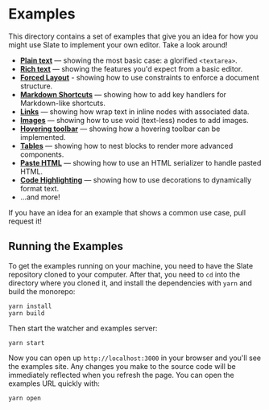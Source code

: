 # Examples

This directory contains a set of examples that give you an idea for how you might use Slate to implement your own editor. Take a look around!

- [**Plain text**](./plaintext.tsx) — showing the most basic case: a glorified `<textarea>`.
- [**Rich text**](./richtext.tsx) — showing the features you'd expect from a basic editor.
- [**Forced Layout**](./forced-layout.tsx) - showing how to use constraints to enforce a document structure.
- [**Markdown Shortcuts**](./markdown-shortcuts.tsx) — showing how to add key handlers for Markdown-like shortcuts.
- [**Links**](./links.tsx) — showing how wrap text in inline nodes with associated data.
- [**Images**](./images.tsx) — showing how to use void (text-less) nodes to add images.
- [**Hovering toolbar**](./hovering-toolbar.tsx) — showing how a hovering toolbar can be implemented.
- [**Tables**](./tables.tsx) — showing how to nest blocks to render more advanced components.
- [**Paste HTML**](./paste-html.tsx) — showing how to use an HTML serializer to handle pasted HTML.
- [**Code Highlighting**](./code-highlighting.tsx) — showing how to use decorations to dynamically format text.
- ...and more!

If you have an idea for an example that shows a common use case, pull request it!

## Running the Examples

To get the examples running on your machine, you need to have the Slate repository cloned to your computer. After that, you need to `cd` into the directory where you cloned it, and install the dependencies with `yarn` and build the monorepo:

```
yarn install
yarn build
```

Then start the watcher and examples server:

```
yarn start
```

Now you can open up `http://localhost:3000` in your browser and you'll see the examples site. Any changes you make to the source code will be immediately reflected when you refresh the page. You can open the examples URL quickly with:

```
yarn open
```
